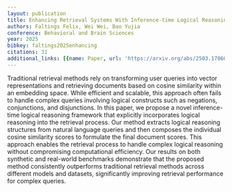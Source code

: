```yaml
---
layout: publication
title: Enhancing Retrieval Systems With Inference-time Logical Reasoning
authors: Faltings Felix, Wei Wei, Bao Yujia
conference: Behavioral and Brain Sciences
year: 2025
bibkey: faltings2025enhancing
citations: 31
additional_links: [{name: Paper, url: 'https://arxiv.org/abs/2503.17860'}]
---
```

Traditional retrieval methods rely on transforming user queries into vector
representations and retrieving documents based on cosine similarity within an
embedding space. While efficient and scalable, this approach often fails to
handle complex queries involving logical constructs such as negations,
conjunctions, and disjunctions. In this paper, we propose a novel
inference-time logical reasoning framework that explicitly incorporates logical
reasoning into the retrieval process. Our method extracts logical reasoning
structures from natural language queries and then composes the individual
cosine similarity scores to formulate the final document scores. This approach
enables the retrieval process to handle complex logical reasoning without
compromising computational efficiency. Our results on both synthetic and
real-world benchmarks demonstrate that the proposed method consistently
outperforms traditional retrieval methods across different models and datasets,
significantly improving retrieval performance for complex queries.